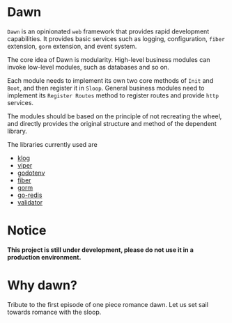 # Dawn
`Dawn` is an opinionated `web` framework that provides rapid development capabilities. It provides basic services such as logging, configuration, `fiber` extension, `gorm` extension, and event system. 

The core idea of ​​Dawn is modularity. High-level business modules can invoke low-level modules, such as databases and so on. 

Each module needs to implement its own two core methods of `Init` and `Boot`, and then register it in `Sloop`. General business modules need to implement its `Register Routes` method to register routes and provide `http` services.

The modules should be based on the principle of not recreating the wheel, and directly provides the original structure and method of the dependent library.

The libraries currently used are
- [klog](https://github.com/kubernetes/klog)
- [viper](https://github.com/spf13/viper)
- [godotenv](https://github.com/joho/godotenv)
- [fiber](https://github.com/gofiber/fiber)
- [gorm](https://github.com/go-gorm/gorm)
- [go-redis](https://github.com/go-redis/redis)
- [validator](https://github.com/go-playground/validator)

# Notice
**This project is still under development, please do not use it in a production environment.**

# Why dawn?
Tribute to the first episode of one piece romance dawn. Let us set sail towards romance with the sloop.
